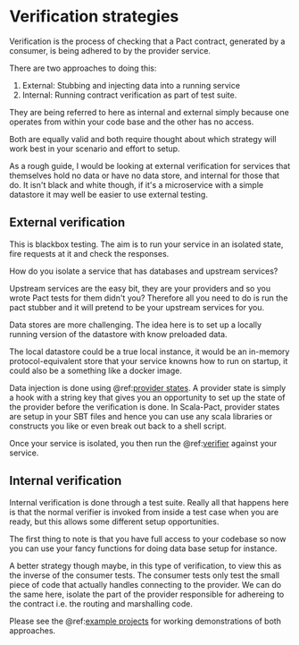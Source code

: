 # Verification strategies

Verification is the process of checking that a Pact contract, generated by a consumer, is being adhered to by the provider service.

There are two approaches to doing this:
1. External: Stubbing and injecting data into a running service
2. Internal: Running contract verification as part of test suite.

They are being referred to here as internal and external simply because one operates from within your code base and the other has no access.

Both are equally valid and both require thought about which strategy will work best in your scenario and effort to setup.

As a rough guide, I would be looking at external verification for services that themselves hold no data or have no data store, and internal for those that do. It isn't black and white though, if it's a microservice with a simple datastore it may well be easier to use external testing.

## External verification

This is blackbox testing. The aim is to run your service in an isolated state, fire requests at it and check the responses.

How do you isolate a service that has databases and upstream services?

Upstream services are the easy bit, they are your providers and so you wrote Pact tests for them didn't you? Therefore all you need to do is run the pact stubber and it will pretend to be your upstream services for you.

Data stores are more challenging. The idea here is to set up a locally running version of the datastore with know preloaded data.

The local datastore could be a true local instance, it would be an in-memory protocol-equivalent store that your service knowns how to run on startup, it could also be a something like a docker image.

Data injection is done using @ref:[provider states](../advanced/provider-states.md). A provider state is simply a hook with a string key that gives you an opportunity to set up the state of the provider before the verification is done. In Scala-Pact, provider states are setup in your SBT files and hence you can use any scala libraries or constructs you like or even break out back to a shell script.

Once your service is isolated, you then run the @ref:[verifier](../basics/sbt-commands-and-tasks.md) against your service.

## Internal verification

Internal verification is done through a test suite. Really all that happens here is that the normal verifier is invoked from inside a test case when you are ready, but this allows some different setup opportunities.

The first thing to note is that you have full access to your codebase so now you can use your fancy functions for doing data base setup for instance.

A better strategy though maybe, in this type of verification, to view this as the inverse of the consumer tests. The consumer tests only test the small piece of code that actually handles connecting to the provider. We can do the same here, isolate the part of the provider responsible for adhereing to the contract i.e. the routing and marshalling code.

Please see the @ref:[example projects](../examples/index.md) for working demonstrations of both approaches.
